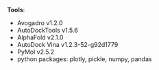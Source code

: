 **Tools**:

- Avogadro v1.2.0
- AutoDockTools v1.5.6
- AlphaFold v2.1.0
- AutoDock Vina v1.2.3-52-g92d1779
- PyMol v2.5.2
- python packages: plotly, pickle, numpy, pandas

